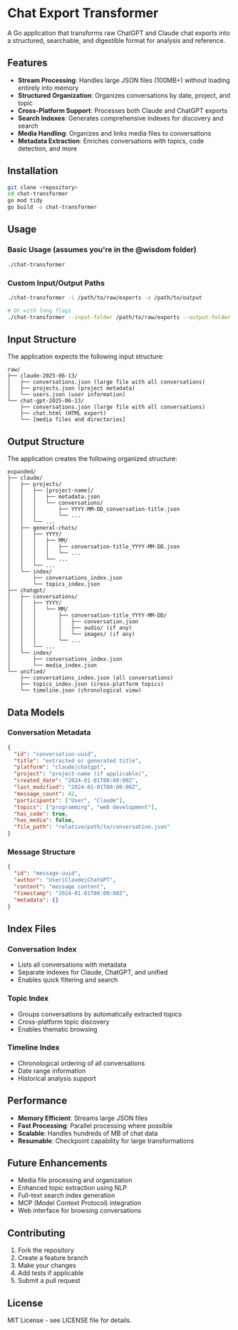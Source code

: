 # Chat Export Transformer

A Go application that transforms raw ChatGPT and Claude chat exports into a structured, searchable, and digestible format for analysis and reference.

## Features

- **Stream Processing**: Handles large JSON files (100MB+) without loading entirely into memory
- **Structured Organization**: Organizes conversations by date, project, and topic
- **Cross-Platform Support**: Processes both Claude and ChatGPT exports
- **Search Indexes**: Generates comprehensive indexes for discovery and search
- **Media Handling**: Organizes and links media files to conversations
- **Metadata Extraction**: Enriches conversations with topics, code detection, and more

## Installation

```bash
git clone <repository>
cd chat-transformer
go mod tidy
go build -o chat-transformer
```

## Usage

### Basic Usage (assumes you're in the @wisdom folder)
```bash
./chat-transformer
```

### Custom Input/Output Paths
```bash
./chat-transformer -i /path/to/raw/exports -o /path/to/output

# Or with long flags
./chat-transformer --input-folder /path/to/raw/exports --output-folder /path/to/output
```

## Input Structure

The application expects the following input structure:

```
raw/
├── claude-2025-06-13/
│   ├── conversations.json (large file with all conversations)
│   ├── projects.json (project metadata)
│   └── users.json (user information)
└── chat-gpt-2025-06-13/
    ├── conversations.json (large file with all conversations)
    ├── chat.html (HTML export)
    └── [media files and directories]
```

## Output Structure

The application creates the following organized structure:

```
expanded/
├── claude/
│   ├── projects/
│   │   ├── [project-name]/
│   │   │   ├── metadata.json
│   │   │   └── conversations/
│   │   │       ├── YYYY-MM-DD_conversation-title.json
│   │   │       └── ...
│   │   └── ...
│   ├── general-chats/
│   │   ├── YYYY/
│   │   │   ├── MM/
│   │   │   │   ├── conversation-title_YYYY-MM-DD.json
│   │   │   │   └── ...
│   │   │   └── ...
│   │   └── ...
│   └── index/
│       ├── conversations_index.json
│       └── topics_index.json
├── chatgpt/
│   ├── conversations/
│   │   ├── YYYY/
│   │   │   └── MM/
│   │   │       ├── conversation-title_YYYY-MM-DD/
│   │   │       │   ├── conversation.json
│   │   │       │   ├── audio/ (if any)
│   │   │       │   └── images/ (if any)
│   │   │       └── ...
│   │   └── ...
│   └── index/
│       ├── conversations_index.json
│       └── media_index.json
└── unified/
    ├── conversations_index.json (all conversations)
    ├── topics_index.json (cross-platform topics)
    └── timeline.json (chronological view)
```

## Data Models

### Conversation Metadata
```json
{
  "id": "conversation-uuid",
  "title": "extracted or generated title",
  "platform": "claude|chatgpt",
  "project": "project-name (if applicable)",
  "created_date": "2024-01-01T00:00:00Z",
  "last_modified": "2024-01-01T00:00:00Z",
  "message_count": 42,
  "participants": ["User", "Claude"],
  "topics": ["programming", "web development"],
  "has_code": true,
  "has_media": false,
  "file_path": "relative/path/to/conversation.json"
}
```

### Message Structure
```json
{
  "id": "message-uuid",
  "author": "User|Claude|ChatGPT",
  "content": "message content",
  "timestamp": "2024-01-01T00:00:00Z",
  "metadata": {}
}
```

## Index Files

### Conversation Index
- Lists all conversations with metadata
- Separate indexes for Claude, ChatGPT, and unified
- Enables quick filtering and search

### Topic Index
- Groups conversations by automatically extracted topics
- Cross-platform topic discovery
- Enables thematic browsing

### Timeline Index
- Chronological ordering of all conversations
- Date range information
- Historical analysis support

## Performance

- **Memory Efficient**: Streams large JSON files
- **Fast Processing**: Parallel processing where possible
- **Scalable**: Handles hundreds of MB of chat data
- **Resumable**: Checkpoint capability for large transformations

## Future Enhancements

- Media file processing and organization
- Enhanced topic extraction using NLP
- Full-text search index generation
- MCP (Model Context Protocol) integration
- Web interface for browsing conversations

## Contributing

1. Fork the repository
2. Create a feature branch
3. Make your changes
4. Add tests if applicable
5. Submit a pull request

## License

MIT License - see LICENSE file for details.